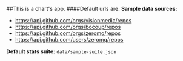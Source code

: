 ##This is a chart's app.
####Default urls are:
**Sample data sources:**
  * https://api.github.com/orgs/visionmedia/repos
  * https://api.github.com/orgs/bocoup/repos
  * https://api.github.com/orgs/zeromq/repos
  * https://api.github.com/users/zeromq/repos
  
**Default stats suite:** `data/sample-suite.json`

